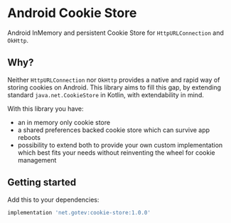 # Android Cookie Store
Android InMemory and persistent Cookie Store for `HttpURLConnection` and `OkHttp`.

## Why?
Neither `HttpURLConnection` nor `OkHttp` provides a native and rapid way of storing cookies on Android. This library aims to fill this gap, by extending standard `java.net.CookieStore` in Kotlin, with extendability in mind.

With this library you have:
- an in memory only cookie store
- a shared preferences backed cookie store which can survive app reboots
- possibility to extend both to provide your own custom implementation which best fits your needs without reinventing the wheel for cookie management

## Getting started
Add this to your dependencies:

```groovy
implementation 'net.gotev:cookie-store:1.0.0'
```
